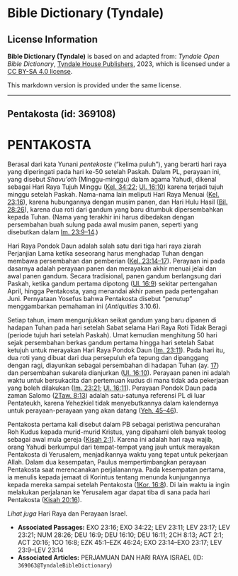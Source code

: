 # Bible Dictionary (Tyndale)

## License Information

**Bible Dictionary (Tyndale)** is based on and adapted from: _Tyndale Open Bible Dictionary_, [Tyndale House Publishers](https://tyndaleopenresources.com/), 2023, which is licensed under a [CC BY-SA 4.0 license](https://creativecommons.org/licenses/by-sa/4.0/legalcode.en).

This markdown version is provided under the same license.



--------------------------------

## Pentakosta (id: 369108)

PENTAKOSTA
==========

Berasal dari kata Yunani *pentekoste* (“kelima puluh”), yang berarti hari raya yang diperingati pada hari ke\-50 setelah Paskah. Dalam PL, perayaan ini, yang disebut *Shavu'oth* (Minggu\-minggu) dalam agama Yahudi, dikenal sebagai Hari Raya Tujuh Minggu ([Kel. 34:22](https://ref.ly/Exod34:22); [Ul. 16:10](https://ref.ly/Deut16:10)) karena terjadi tujuh minggu setelah Paskah. Nama\-nama lain meliputi Hari Raya Menuai ([Kel. 23:16](https://ref.ly/Exod23:16)), karena hubungannya dengan musim panen, dan Hari Hulu Hasil ([Bil. 28:26](https://ref.ly/Num28:26)), karena dua roti dari gandum yang baru ditumbuk dipersembahkan kepada Tuhan. (Nama yang terakhir ini harus dibedakan dengan persembahan buah sulung pada awal musim panen, seperti yang disebutkan dalam [Im. 23:9–14](https://ref.ly/Lev23:9-Lev23:14).)

Hari Raya Pondok Daun adalah salah satu dari tiga hari raya ziarah Perjanjian Lama ketika seseorang harus menghadap Tuhan dengan membawa persembahan dan pemberian ([Kel. 23:14–17](https://ref.ly/Exod23:14-Exod23:17)). Perayaan ini pada dasarnya adalah perayaan panen dan merayakan akhir menuai jelai dan awal panen gandum. Secara tradisional, panen gandum berlangsung dari Paskah, ketika gandum pertama dipotong ([Ul. 16:9](https://ref.ly/Deut16:9)) sekitar pertengahan April, hingga Pentakosta, yang menandai akhir panen pada pertengahan Juni. Pernyataan Yosefus bahwa Pentakosta disebut “penutup” menggambarkan pemahaman ini (*Antiquities* 3\.10\.6\).

Setiap tahun, imam mengunjukkan seikat gandum yang baru dipanen di hadapan Tuhan pada hari setelah Sabat selama Hari Raya Roti Tidak Beragi (periode tujuh hari setelah Paskah). Umat kemudian menghitung 50 hari sejak persembahan berkas gandum pertama hingga hari setelah Sabat ketujuh untuk merayakan Hari Raya Pondok Daun ([Im. 23:11](https://ref.ly/Lev23:11)). Pada hari itu, dua roti yang dibuat dari dua persepuluh efa tepung dan dipanggang dengan ragi, diayunkan sebagai persembahan di hadapan Tuhan (ay. [17](https://ref.ly/Lev23:17)) dan persembahan sukarela dianjurkan ([Ul. 16:10](https://ref.ly/Deut16:10)). Perayaan panen ini adalah waktu untuk bersukacita dan pertemuan kudus di mana tidak ada pekerjaan yang boleh dilakukan ([Im. 23:21](https://ref.ly/Lev23:21); [Ul. 16:11](https://ref.ly/Deut16:11)). Perayaan Pondok Daun pada zaman Salomo ([2Taw. 8:13](https://ref.ly/2Chr8:13)) adalah satu\-satunya referensi PL di luar Pentateukh, karena Yehezkiel tidak menyebutkannya dalam kalendernya untuk perayaan\-perayaan yang akan datang ([Yeh. 45–46](https://ref.ly/Ezek45:1-Ezek46:24)).

Pentakosta pertama kali disebut dalam PB sebagai peristiwa pencurahan Roh Kudus kepada murid\-murid Kristus, yang dipahami oleh banyak teolog sebagai awal mula gereja ([Kisah 2:1](https://ref.ly/Acts2:1)). Karena ini adalah hari raya wajib, orang Yahudi berkumpul dari tempat\-tempat yang jauh untuk merayakan Pentakosta di Yerusalem, menjadikannya waktu yang tepat untuk pekerjaan Allah. Dalam dua kesempatan, Paulus mempertimbangkan perayaan Pentakosta saat merencanakan perjalanannya. Pada kesempatan pertama, ia menulis kepada jemaat di Korintus tentang menunda kunjungannya kepada mereka sampai setelah Pentakosta ([1Kor. 16:8](https://ref.ly/1Cor16:8)). Di lain waktu ia ingin melakukan perjalanan ke Yerusalem agar dapat tiba di sana pada hari Pentakosta ([Kisah 20:16](https://ref.ly/Acts20:16)).

*Lihat juga* Hari Raya dan Perayaan Israel.

* **Associated Passages:** EXO 23:16; EXO 34:22; LEV 23:11; LEV 23:17; LEV 23:21; NUM 28:26; DEU 16:9; DEU 16:10; DEU 16:11; 2CH 8:13; ACT 2:1; ACT 20:16; 1CO 16:8; EZK 45:1–EZK 46:24; EXO 23:14–EXO 23:17; LEV 23:9–LEV 23:14
* **Associated Articles:** PERJAMUAN DAN HARI RAYA ISRAEL (ID: `369063@TyndaleBibleDictionary`)


